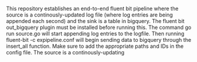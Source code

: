 This repository establishes an end-to-end fluent bit pipeline where the source is a continously-updated log file (where log entries are being appended each second) and the sink is a table in bigquery. The fluent bit out_bigquery plugin must be installed before running this. The command go run source.go will start appending log entries to the logfile. Then running fluent-bit -c expipeline.conf will begin sending data to bigquery through the insert_all function. Make sure to add the appropriate paths and IDs in the config file. The source is a continously-updating 
